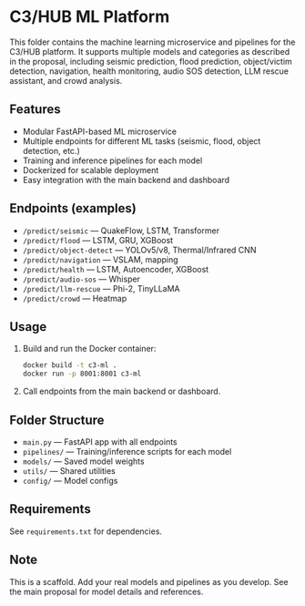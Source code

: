 # C3/HUB ML Platform

This folder contains the machine learning microservice and pipelines for the C3/HUB platform. It supports multiple models and categories as described in the proposal, including seismic prediction, flood prediction, object/victim detection, navigation, health monitoring, audio SOS detection, LLM rescue assistant, and crowd analysis.

## Features
- Modular FastAPI-based ML microservice
- Multiple endpoints for different ML tasks (seismic, flood, object detection, etc.)
- Training and inference pipelines for each model
- Dockerized for scalable deployment
- Easy integration with the main backend and dashboard

## Endpoints (examples)
- `/predict/seismic` — QuakeFlow, LSTM, Transformer
- `/predict/flood` — LSTM, GRU, XGBoost
- `/predict/object-detect` — YOLOv5/v8, Thermal/Infrared CNN
- `/predict/navigation` — VSLAM, mapping
- `/predict/health` — LSTM, Autoencoder, XGBoost
- `/predict/audio-sos` — Whisper
- `/predict/llm-rescue` — Phi-2, TinyLLaMA
- `/predict/crowd` — Heatmap

## Usage
1. Build and run the Docker container:
   ```sh
   docker build -t c3-ml .
   docker run -p 8001:8001 c3-ml
   ```
2. Call endpoints from the main backend or dashboard.

## Folder Structure
- `main.py` — FastAPI app with all endpoints
- `pipelines/` — Training/inference scripts for each model
- `models/` — Saved model weights
- `utils/` — Shared utilities
- `config/` — Model configs

## Requirements
See `requirements.txt` for dependencies.

## Note
This is a scaffold. Add your real models and pipelines as you develop. See the main proposal for model details and references.
